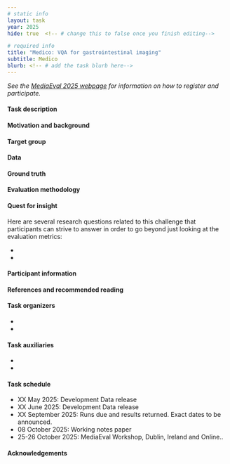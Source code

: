 ```yaml
---
# static info
layout: task
year: 2025
hide: true  <!-- # change this to false once you finish editing-->

# required info
title: "Medico: VQA for gastrointestinal imaging"
subtitle: Medico
blurb: <!-- # add the task blurb here-->
---
```


<!-- # please respect the structure below-->
*See the [MediaEval 2025 webpage](https://multimediaeval.github.io/editions/2025/) for information on how to register and participate.*

#### Task description

#### Motivation and background

#### Target group

#### Data

#### Ground truth

#### Evaluation methodology

#### Quest for insight
Here are several research questions related to this challenge that participants can strive to answer in order to go beyond just looking at the evaluation metrics: 
* <!-- # First research question-->
* <!-- # Second research question-->
<!-- # and so on-->

#### Participant information
<!-- Please contact your task organizers with any questions on these points. -->
<!-- # * Signing up: Fill in the [registration form]() and fill out and return the [usage agreement](). -->
<!-- # * Making your submission: To be announced (check the task read me) <!-- Please add instructions on how to create and submit runs to your task replacing "To be announced." -->
<!-- # * Preparing your working notes paper: Instructions on preparing you working notes paper can be found in [MediaEval 2023 Working Notes Paper Instructions]().-->

#### References and recommended reading
<!-- # Please use the ACM format for references https://www.acm.org/publications/authors/reference-formatting (but no DOI needed)-->
<!-- # The paper title should be a hyperlink leading to the paper online-->

#### Task organizers
* <!-- # First organizer-->
* <!-- # Second organizer-->
<!-- # and so on-->

#### Task auxiliaries
<!-- # optional, delete if not used-->
* <!-- # First auxiliary-->
* <!-- # Second auxiliary-->
<!-- # and so on-->

#### Task schedule
* XX May 2025: Development Data release <!-- * XX May 2025: Data release <!-- # Replace XX with your date. We suggest setting the date in May - of course if you want to realease sooner it's OK. -->
* XX June 2025: Development Data release <!-- * XX June 2025: Data release <!-- # Replace XX with your date. We suggest setting the date in June - of course if you want to realease sooner it's OK. -->
* XX September 2025: Runs due and results returned. Exact dates to be announced. <!--* XX September 2025: Runs due <!-- # Replace XX with your date. We suggest setting enough time in order to have enough time to assess and return the results by the Results returned.-->
* 08 October 2025: Working notes paper  <!-- Fixed. Please do not change.-->
* 25-26 October 2025: MediaEval Workshop, Dublin, Ireland and Online.. <!-- Fixed. Please do not change.-->

#### Acknowledgements
<!-- # optional, delete if not used-->
